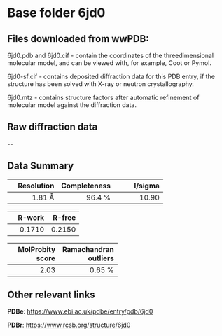 # Base folder 6jd0

## Files downloaded from wwPDB:

6jd0.pdb and 6jd0.cif - contain the coordinates of the threedimensional molecular model, and can be viewed with, for example, Coot or Pymol.

6jd0-sf.cif - contains deposited diffraction data for this PDB entry, if the structure has been solved with X-ray or neutron crystallography.

6jd0.mtz - contains structure factors after automatic refinement of molecular model against the diffraction data.

## Raw diffraction data

--<br> 

## Data Summary
|   | Resolution | Completeness| I/sigma |
|---|-------------:|----------------:|--------------:|
|   |1.81 Å|96.4  %|<img width=50/>10.90|

|   | **R-work**| **R-free**   
|---|-------------:|----------------:|           
||  0.1710|  0.2150|

|   |**MolProbity<br>score**| **Ramachandran<br>outliers** 
|---|-------------:|----------------:|
||  2.03|  0.65 %|

 

 

## Other relevant links 
**PDBe**:  https://www.ebi.ac.uk/pdbe/entry/pdb/6jd0
 
**PDBr**: https://www.rcsb.org/structure/6jd0 

